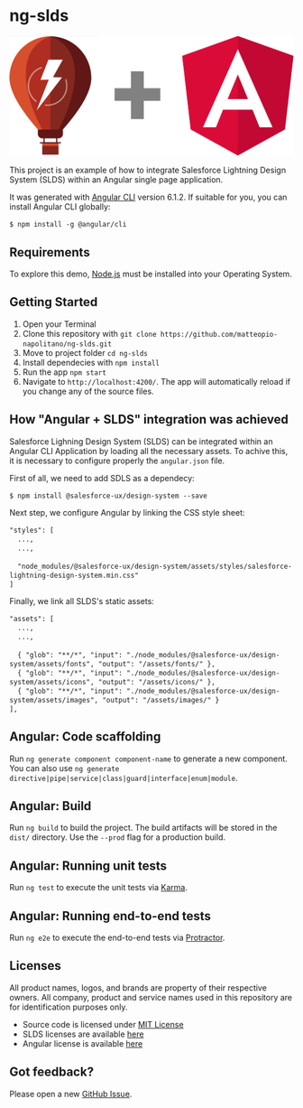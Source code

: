 # ng-slds

![Alt text](ng-slds.png)

This project is an example of how to integrate Salesforce Lightning Design System (SLDS) within an Angular single page application.

It was generated with [Angular CLI](https://github.com/angular/angular-cli) version 6.1.2. If suitable for you, you can install Angular CLI globally:

```
$ npm install -g @angular/cli
```

## Requirements

To explore this demo, [Node.js](https://nodejs.org) must be installed into your Operating System. 

## Getting Started

1. Open your Terminal
2. Clone this repository with `git clone https://github.com/matteopio-napolitano/ng-slds.git`
3. Move to project folder `cd ng-slds`
4. Install dependecies with `npm install`
5. Run the app `npm start`
6. Navigate to `http://localhost:4200/`. The app will automatically reload if you change any of the source files.

## How "Angular + SLDS" integration was achieved
Salesforce Lighning Design System (SLDS) can be integrated within an Angular CLI Application by loading all the necessary assets. To achive this, it is necessary to configure properly the `angular.json` file.

First of all, we need to add SDLS as a dependecy:

```
$ npm install @salesforce-ux/design-system --save
```

Next step, we configure Angular by linking the CSS style sheet:

```
"styles": [
  ...,
  ...,
  
  "node_modules/@salesforce-ux/design-system/assets/styles/salesforce-lightning-design-system.min.css"
]
```

Finally, we link all SLDS's static assets:

```
"assets": [
  ...,
  ...,
  
  { "glob": "**/*", "input": "./node_modules/@salesforce-ux/design-system/assets/fonts", "output": "/assets/fonts/" },
  { "glob": "**/*", "input": "./node_modules/@salesforce-ux/design-system/assets/icons", "output": "/assets/icons/" },
  { "glob": "**/*", "input": "./node_modules/@salesforce-ux/design-system/assets/images", "output": "/assets/images/" }
],
```

## Angular: Code scaffolding

Run `ng generate component component-name` to generate a new component. You can also use `ng generate directive|pipe|service|class|guard|interface|enum|module`.

## Angular: Build

Run `ng build` to build the project. The build artifacts will be stored in the `dist/` directory. Use the `--prod` flag for a production build.

## Angular: Running unit tests

Run `ng test` to execute the unit tests via [Karma](https://karma-runner.github.io).

## Angular: Running end-to-end tests

Run `ng e2e` to execute the end-to-end tests via [Protractor](http://www.protractortest.org/).

## Licenses

All product names, logos, and brands are property of their respective owners. All company, product and service names used in this repository are for identification purposes only.

* Source code is licensed under [MIT License](https://opensource.org/licenses/MIT)
* SLDS licenses are available [here](https://github.com/salesforce-ux/design-system/blob/master/README.md#licenses)
* Angular license is available [here](https://github.com/angular/angular/blob/master/LICENSE)

## Got feedback?

Please open a new [GitHub Issue](https://github.com/matteopio-napolitano/ng-slds/issues).